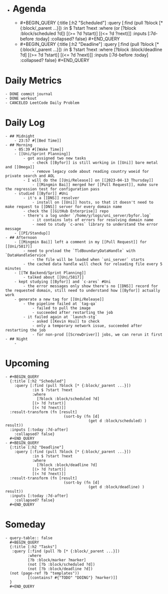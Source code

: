 - # Agenda
	- #+BEGIN_QUERY
	  {:title [:h2 "Scheduled"]
	    :query [:find (pull ?block [* {:block/_parent ...}])
	            :in $ ?start ?next
	            :where
	            (or
	              [?block :block/scheduled ?d])
	            [(>= ?d ?start)]
	            [(<= ?d ?next)]]
	  :inputs [:7d-before :today]
	    :collapsed? false}
	  #+END_QUERY
	- #+BEGIN_QUERY
	  {:title [:h2 "Deadline"]
	    :query [:find (pull ?block [* {:block/_parent ...}])
	            :in $ ?start ?next
	            :where
	              [?block :block/deadline ?d]
	            [(>= ?d ?start)]
	            [(<= ?d ?next)]]
	    :inputs [:7d-before :today]
	    :collapsed? false}
	  #+END_QUERY
# Daily Metrics
	- DONE commit journal
	- DONE workout
	- CANCELED LeetCode Daily Problem
# Daily Log
	- ## Midnight
		- 23:57 #[[Bed Time]]
	- ## Morning
		- 05:39 #[[Wake Time]]
		- [[Uni/Sprint Planning]]
			- got assigned two new tasks
				- check [[Byfor]] is still working in [[Uni]] bare metal and [[Omega]]
				- remove legacy code about reading country woeid for private search and AOL
			- I will do the [[Uni/Release]] on [[2023-04-13 Thursday]]
				- [[Mingmin Bai]] merged her [[Pull Request]], make sure the regression test for configuration pass
		- studied [[Byfor]] #Uni
			- it's a [[DNS]] resolver
				- install on [[Uni]] hosts, so that it doesn't need to make request to [[DNS]] server for every domain name
			- check the [[GitHub Enterprise]] repo
			- there's a log under `/home/y/logs/uni_server/byfor.log`
				- it contains lots of errors for resolving domain name
				- need to study `c-ares` library to understand the error message
		- [[PI/Standup]]
	- ## Afternoon
		- [[Mingmin Bai]] left a comment in my [[Pull Request]] for [[Uni/5817]]
			- need to preload the `TldBoundaryDataHandle` with `DataHandleService`
				- the file will be loaded when `uni_server` starts
			- the cached data handle will check for reloading file every 5 minutes
		- [[TW Backend/Sprint Planning]]
			- talked about [[Uni/5817]]
		- kept studying [[Byfor]] and `c-ares` #Uni
			- the error messages only show there's no [[DNS]] record for the requested domain, still need to understand how [[Byfor]] actually work
		- generate a new tag for [[Uni/Release]]
			- the pipeline failed at `tag-qa`
				- failed to pull the image
				- succeeded after restarting the job
			- it failed again at `launch-stg`
				- asked [[Kevin Hsu]] to check
				- only a temporary network issue, succeeded after restarting the job
				- for non-prod [[ScrewDriver]] jobs, we can rerun it first
	- ## Night
		-
# Upcoming
	- #+BEGIN_QUERY
	  {:title [:h2 "Scheduled"]
	    :query [:find (pull ?block [* {:block/_parent ...}])
	            :in $ ?start ?next
	            :where
	              [?block :block/scheduled ?d]
	            [(> ?d ?start)]
	            [(< ?d ?next)]]
	  :result-transform (fn [result]
	                          (sort-by (fn [d]
	                                     (get d :block/scheduled) ) result))    
	  :inputs [:today :7d-after]
	    :collapsed? false}
	  #+END_QUERY
	- #+BEGIN_QUERY
	  {:title [:h2 "Deadline"]
	    :query [:find (pull ?block [* {:block/_parent ...}])
	            :in $ ?start ?next
	            :where
	              [?block :block/deadline ?d]
	            [(> ?d ?start)]
	            [(< ?d ?next)]]
	  :result-transform (fn [result]
	                          (sort-by (fn [d]
	                                     (get d :block/deadline) ) result))    
	  :inputs [:today :7d-after]
	    :collapsed? false}
	  #+END_QUERY
# Someday
	- query-table:: false
	  #+BEGIN_QUERY
	  {:title [:h2 "Tasks"]
	   :query [:find (pull ?b [* {:block/_parent ...}])
	          :where
	          [?b :block/marker ?marker]
	          (not [?b :block/scheduled ?d])
	          (not [?b :block/deadline ?d])
	  (not (page-ref ?b "templates"))
	          [(contains? #{"TODO" "DOING"} ?marker)]]
	  }
	  #+END_QUERY